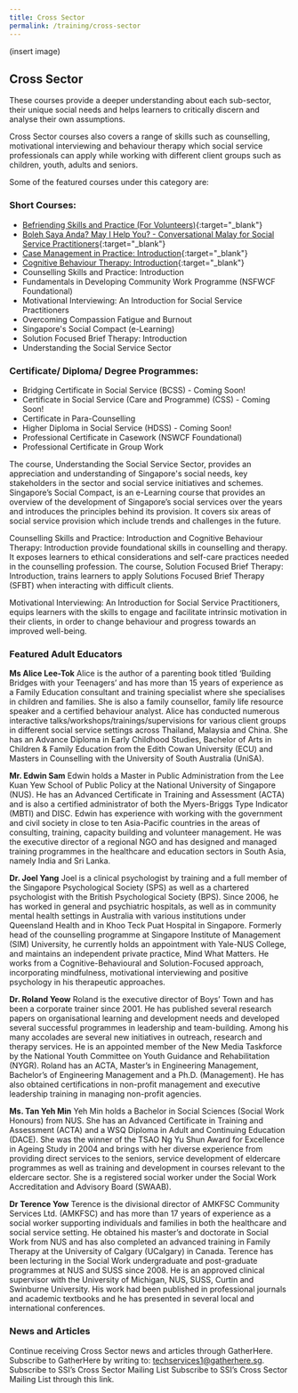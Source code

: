 ```yaml
---
title: Cross Sector
permalink: /training/cross-sector
---
```

(insert image)
## Cross Sector
These courses provide a deeper understanding about each sub-sector, their unique social needs and helps learners to critically discern and analyse their own assumptions.

Cross Sector courses also covers a range of skills such as counselling, motivational interviewing and behaviour therapy which social service professionals can apply while working with different client groups such as children, youth, adults and seniors.

Some of the featured courses under this category are:

### Short Courses:
- [Befriending Skills and Practice (For Volunteers)](http://e-services.ncss.gov.sg/Training/Course/TemplateSearch?Filter.Keyword=Befriending%20Skills%20and%20Practice%20%28For%20Volunteers%29&Filter.CourseDatesString=&Filter.TypeOfCourse.Value=&Filter.TypeOfCourse.Label=&Filter.CourseSubCategory.Id=&Filter.CourseSubCategory.LogicalName=&Filter.CourseSubCategory.Name=&Filter.CourseSubCategory.ToRemove=){:target="_blank"}  
- [Boleh Saya Anda? May I Help You? - Conversational Malay for Social Service Practitioners](http://e-services.ncss.gov.sg/Training/Course/TemplateSearch?Filter.Keyword=Conversational%20malay&Filter.CourseDatesString=&Filter.TypeOfCourse.Value=&Filter.TypeOfCourse.Label=&Filter.CourseSubCategory.Id=&Filter.CourseSubCategory.LogicalName=&Filter.CourseSubCategory.Name=&Filter.CourseSubCategory.ToRemove=){:target="_blank"}  
- [Case Management in Practice: Introduction](%5B-%20%20%20Boleh%20Saya%20Anda?%20May%20I%20Help%20You?%20-%20Conversational%20Malay%20for%20Social%20Service%20Practitioners%5D%28http://e-services.ncss.gov.sg/Training/Course/TemplateSearch?Filter.Keyword=Conversational%20malay&Filter.CourseDatesString=&Filter.TypeOfCourse.Value=&Filter.TypeOfCourse.Label=&Filter.CourseSubCategory.Id=&Filter.CourseSubCategory.LogicalName=&Filter.CourseSubCategory.Name=&Filter.CourseSubCategory.ToRemove=%29%7B:target=%22_blank%22%7D){:target="_blank"}  
- [Cognitive Behaviour Therapy: Introduction](https://e-services.ncss.gov.sg/Training/Course/TemplateSearch?Keyword=Cognitive%20Behaviour%20Therapy:%20Introduction){:target="_blank"}  
- Counselling Skills and Practice: Introduction
- Fundamentals in Developing Community Work Programme (NSFWCF Foundational)
- Motivational Interviewing: An Introduction for Social Service Practitioners
- Overcoming Compassion Fatigue and Burnout
- Singapore's Social Compact (e-Learning)
- Solution Focused Brief Therapy: Introduction
- Understanding the Social Service Sector

### Certificate/ Diploma/ Degree Programmes:
- Bridging Certificate in Social Service (BCSS) - Coming Soon!
- Certificate in Social Service (Care and Programme) (CSS) - Coming Soon!
- Certificate in Para-Counselling
- Higher Diploma in Social Service (HDSS) - Coming Soon!
- Professional Certificate in Casework (NSWCF Foundational)
- Professional Certificate in Group Work

The course, Understanding the Social Service Sector, provides an appreciation and understanding of Singapore's social needs, key stakeholders in the sector and social service initiatives and schemes. Singapore’s Social Compact, is an e-Learning course that provides an overview of the development of Singapore’s social services over the years and introduces the principles behind its provision. It covers six areas of social service provision which include trends and challenges in the future.

Counselling Skills and Practice: Introduction and Cognitive Behaviour Therapy: Introduction provide foundational skills in counselling and therapy. It exposes learners to ethical considerations and self-care practices needed in the counselling profession. The course, Solution Focused Brief Therapy: Introduction, trains learners to apply Solutions Focused Brief Therapy (SFBT) when interacting with difficult clients.

Motivational Interviewing: An Introduction for Social Service Practitioners, equips learners with the skills to engage and facilitate intrinsic motivation in their clients, in order to change behaviour and progress towards an improved well-being.


### Featured Adult Educators

**Ms Alice Lee-Tok**
Alice is the author of a parenting book titled ‘Building Bridges with your Teenagers’ and has more than 15 years of experience as a Family Education consultant and training specialist where she  specialises in children and families. She is also a family counsellor, family life resource speaker and a certified behaviour analyst. Alice has conducted numerous interactive talks/workshops/trainings/supervisions for various client groups in different social service settings across Thailand, Malaysia and China. She has an Advance Diploma in Early Childhood Studies, Bachelor of Arts in Children & Family Education from the Edith Cowan University (ECU) and Masters in Counselling with the University of South Australia (UniSA).
 
**Mr. Edwin Sam**
Edwin holds a Master in Public Administration from the Lee Kuan Yew School of Public Policy at the National University of Singapore (NUS). He has an Advanced Certificate in Training and Assessment (ACTA) and is also a certified administrator of both the Myers-Briggs Type Indicator (MBTI) and DISC. Edwin has experience with working with the government and civil society in close to ten Asia-Pacific countries in the areas of consulting, training, capacity building and volunteer management. He was the executive director of a regional NGO and has designed and managed training programmes in the healthcare and education sectors in South Asia, namely India and Sri Lanka.

**Dr. Joel Yang**
Joel is a clinical psychologist by training and a full member of the Singapore Psychological Society (SPS) as well as a chartered psychologist with the British Psychological Society (BPS). Since 2006, he has worked in general and psychiatric hospitals, as well as in community mental health settings in Australia with various institutions under Queensland Health and in Khoo Teck Puat Hospital in Singapore. Formerly head of the counselling programme at Singapore Institute of Management (SIM) University, he currently holds an appointment with Yale-NUS College, and maintains an independent private practice, Mind What Matters. He works from a Cognitive-Behavioural and Solution-Focused approach, incorporating mindfulness, motivational interviewing and positive psychology in his therapeutic approaches.

**Dr. Roland Yeow**
Roland is the executive director of Boys’ Town and has been a corporate trainer since 2001. He has published several research papers on organisational learning and development needs and developed several successful programmes in leadership and team-building. Among his many accolades are several new initiatives in outreach, research and therapy services. He is an appointed member of the New Media Taskforce by the National Youth Committee on Youth Guidance and Rehabilitation (NYGR). Roland has an ACTA, Master’s in Engineering Management, Bachelor’s of Engineering Management and a Ph.D. (Management). He has also obtained certifications in non-profit management and executive leadership training in managing non-profit agencies.

**Ms. Tan Yeh Min**
Yeh Min holds a Bachelor in Social Sciences (Social Work Honours) from NUS. She has an Advanced Certificate in Training and Assessment (ACTA) and a WSQ Diploma in Adult and Continuing Education (DACE). She was the winner of the TSAO Ng Yu Shun Award for Excellence in Ageing Study in 2004 and brings with her diverse experience from providing direct services to the seniors, service development of eldercare programmes as well as training and development in courses relevant to the eldercare sector. She is a registered social worker under the Social Work Accreditation and Advisory Board (SWAAB).

**Dr Terence Yow**
Terence is the divisional director of AMKFSC Community Services Ltd. (AMKFSC) and has more than 17 years of experience as a social worker supporting individuals and families in both the
healthcare and social service setting. He obtained his master’s and doctorate in Social Work from NUS and has also completed an advanced training in Family Therapy at the University of Calgary (UCalgary) in Canada. Terence has been lecturing in the Social Work undergraduate and post-graduate programmes at NUS and SUSS since 2008. He is an approved clinical supervisor with the University of Michigan, NUS, SUSS, Curtin and Swinburne University. His work had been published in professional journals and academic textbooks and he has presented in several local and international conferences.

### News and Articles
Continue receiving Cross Sector news and articles through GatherHere. Subscribe to GatherHere by writing to: <techservices1@gatherhere.sg>.
Subscribe to SSI’s Cross Sector Mailing List
Subscribe to SSI’s Cross Sector Mailing List through this link.
